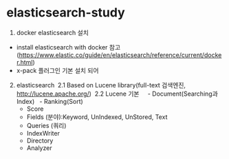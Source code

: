 # elasticsearch-study

1. docker elasticsearch 설치
  - install elasticsearch with docker 참고(https://www.elastic.co/guide/en/elasticsearch/reference/current/docker.html)
  - x-pack 플러그인 기본 설치 되어 

2. elasticsearch
  2.1 Based on Lucene library(full-text 검색엔진, http://lucene.apache.org/)
  2.2 Lucene 기본
     - Document(Searching과 Index)
     - Ranking(Sort)
     - Score
     - Fields (분야):Keyword, UnIndexed, UnStored, Text
     - Queries (쿼리)
     - IndexWriter 
     - Directory
     - Analyzer
